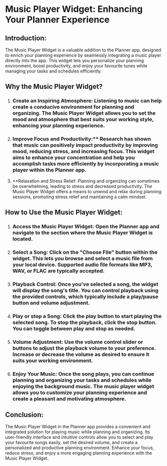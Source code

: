 # Music Player Widget: Enhancing Your Planner Experience 

## Introduction:
The Music Player Widget is a valuable addition to the Planner app, designed to enrich your planning experience by seamlessly integrating a music player directly into the app. This widget lets you personalize your planning environment, boost productivity, and enjoy your favourite tunes while managing your tasks and schedules efficiently.

## Why the Music Player Widget?
1. ### Create an Inspiring Atmosphere: Listening to music can help create a conducive environment for planning and organizing. The Music Player Widget allows you to set the mood and atmosphere that best suits your working style, enhancing your planning experience.

2. ### Improve Focus and Productivity:** Research has shown that music can positively impact productivity by improving mood, reducing stress, and increasing focus. This widget aims to enhance your concentration and help you accomplish tasks more efficiently by incorporating a music player within the Planner app.

3. **Relaxation and Stress Relief: Planning and organizing can sometimes be overwhelming, leading to stress and decreased productivity. The Music Player Widget offers a means to unwind and relax during planning sessions, promoting stress relief and maintaining a calm mindset.

## How to Use the Music Player Widget:
1. ### Access the Music Player Widget: Open the Planner app and navigate to the section where the Music Player Widget is located.

2. ### Select a Song: Click on the "Choose File" button within the widget. This lets you browse and select a music file from your local device. Supported audio file formats like MP3, WAV, or FLAC are typically accepted.

3. ### Playback Control: Once you've selected a song, the widget will display the song's title. You can control playback using the provided controls, which typically include a play/pause button and volume adjustment.

4. ### Play or stop a Song: Click the play button to start playing the selected song. To stop the playback, click the stop button. You can toggle between play and stop as needed.

5. ### Volume Adjustment: Use the volume control slider or buttons to adjust the playback volume to your preference. Increase or decrease the volume as desired to ensure it suits your working environment.

6. ### Enjoy Your Music: Once the song plays, you can continue planning and organizing your tasks and schedules while enjoying the background music. The music player widget allows you to customize your planning experience and create a pleasant and motivating atmosphere.

## Conclusion:
The Music Player Widget in the Planner app provides a convenient and integrated solution for playing music while planning and organizing. Its user-friendly interface and intuitive controls allow you to select and play your favourite songs easily, set the desired volume, and create a personalized and productive planning environment. Enhance your focus, reduce stress, and enjoy a more engaging planning experience with the Music Player Widget.

